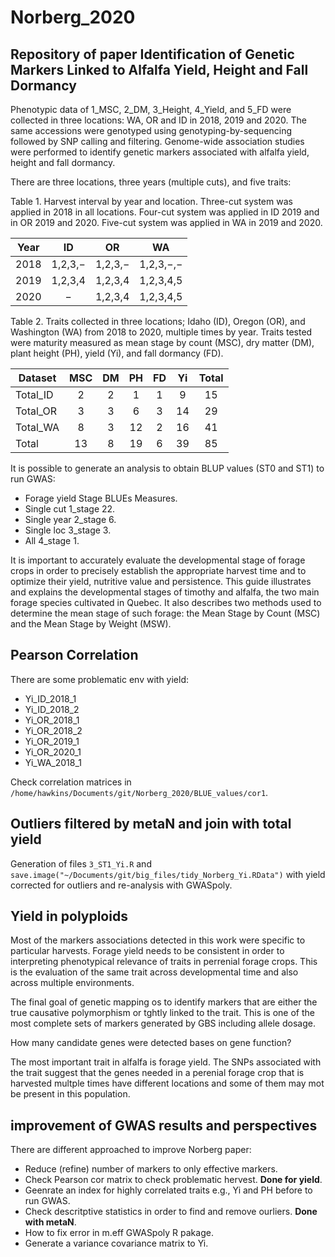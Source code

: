 # Norberg_2020

## Repository of paper Identification of Genetic Markers Linked to Alfalfa Yield, Height and Fall Dormancy

Phenotypic data of 1_MSC, 2_DM, 3_Height, 4_Yield, and 5_FD were collected in three locations: WA, OR and ID in 2018, 2019 and 2020. The same accessions were genotyped using genotyping-by-sequencing followed by SNP calling and filtering. Genome-wide association studies were performed to identify genetic markers associated with alfalfa yield, height and fall dormancy.

There are three locations, three years (multiple cuts), and five traits:

Table 1. Harvest interval by year and location. Three-cut system was applied in 2018 in all locations. Four-cut system was applied in ID 2019 and in OR 2019 and 2020. Five-cut system was applied in WA in 2019 and 2020.

| Year  |    ID   |    OR   |     WA    |
|:-----:|:-------:|:-------:|:---------:|
|  2018 | 1,2,3,− | 1,2,3,− | 1,2,3,−,− |
|  2019 | 1,2,3,4 | 1,2,3,4 | 1,2,3,4,5 |
|  2020 |       − | 1,2,3,4 | 1,2,3,4,5 |

Table 2. Traits collected in three locations; Idaho (ID), Oregon (OR), and Washington (WA) from 2018 to 2020, multiple times by year. Traits tested were maturity measured as mean stage by count (MSC), dry matter (DM), plant height (PH), yield (Yi), and fall dormancy (FD).

| Dataset  | MSC | DM | PH | FD | Yi | Total |
|----------|:---:|:--:|:--:|:--:|:--:|:-----:|
| Total_ID | 2   | 2  | 1  | 1  | 9  | 15    |
| Total_OR | 3   | 3  | 6  | 3  | 14 | 29    |
| Total_WA | 8   | 3  | 12 | 2  | 16 | 41    |
| Total    | 13  | 8  | 19 | 6  | 39 | 85    |

It is possible to generate an analysis to obtain BLUP values (ST0 and ST1) to run GWAS:

- Forage yield Stage BLUEs Measures.
- Single cut 1_stage 22.
- Single year 2_stage 6.
- Single loc 3_stage 3.
- All 4_stage 1.

It is important to accurately evaluate the developmental stage of forage crops in order to precisely establish the appropriate harvest time and to optimize their yield, nutritive value and persistence. This guide illustrates and explains the developmental stages of timothy and alfalfa, the two main forage species cultivated in Quebec. It also describes two methods used to determine the mean stage of such forage: the Mean Stage by Count (MSC) and the Mean Stage by Weight (MSW).

## Pearson Correlation

There are some problematic env with yield:

- Yi_ID_2018_1
- Yi_ID_2018_2
- Yi_OR_2018_1
- Yi_OR_2018_2
- Yi_OR_2019_1
- Yi_OR_2020_1
- Yi_WA_2018_1

Check correlation matrices in `/home/hawkins/Documents/git/Norberg_2020/BLUE_values/cor1`.

## Outliers filtered by metaN and join with total yield

Generation of files `3_ST1_Yi.R` and `save.image("~/Documents/git/big_files/tidy_Norberg_Yi.RData")` with yield corrected for outliers and re-analysis with GWASpoly.

## Yield in polyploids

Most of the markers associations detected in this work were specific to particular harvests. Forage yield needs to be consistent in order to interpreting phenotypical relevance of traits in perrenial forage crops. This is the evaluation of the same trait across developmental time and also across multiple environments.

The final goal of genetic mapping os to identify markers that are either the true causative polymorphism or tghtly linked to the trait. This is one of the most complete sets of markers generated by GBS including allele dosage.

How many candidate genes were detected bases on gene function?

The most important trait in alfalfa is forage yield. The SNPs associated with the trait suggest that the genes needed in a perenial forage crop that is harvested multple times have different locations and some of them may mot be present in this population.

## improvement of GWAS results and perspectives

There are different approached to improve Norberg paper:

- Reduce (refine) number of markers to only effective markers.
- Check Pearson cor matrix to check problematic hervest. **Done for yield**.
- Geenrate an index for highly correlated traits e.g., Yi and PH before to run GWAS.
- Check descritptive statistics in order to find and remove ourliers. **Done with metaN**.
- How to fix error in m.eff GWASpoly R pakage.
- Generate a variance covariance matrix to Yi.
